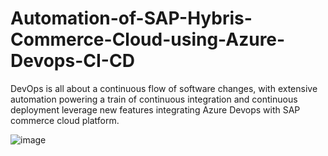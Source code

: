 # Automation-of-SAP-Hybris-Commerce-Cloud-using-Azure-Devops-CI-CD

DevOps is all about a continuous flow of software changes, with extensive automation powering a train of continuous integration and continuous deployment leverage new features integrating Azure Devops with SAP commerce cloud platform.


![image](https://user-images.githubusercontent.com/90609419/161049453-1d44b46f-168f-4e77-a077-511d85d1903c.png)


